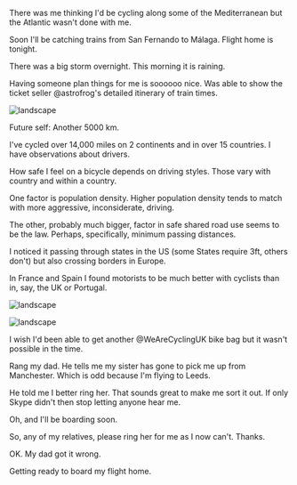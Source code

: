 There was me thinking I'd be cycling along some of the Mediterranean but the Atlantic wasn't done with me.

Soon I'll be catching trains from San Fernando to Málaga. Flight home is tonight.

There was a big storm overnight. This morning it is raining.

Having someone plan things for me is soooooo nice. Was able to show the ticket seller @astrofrog's detailed itinerary of train times.

![landscape](http://pbs.twimg.com/media/DMZ8jHIWsAApLAa.jpg "Add at least another 2500 km if you do the whole Atlantic coast of Europe. #Eurovelo1")

Future self: Another 5000 km.

I've cycled over 14,000 miles on 2 continents and in over 15 countries. I have observations about drivers.

How safe I feel on a bicycle depends on driving styles. Those vary with country and within a country.

One factor is population density. Higher population density tends to match with more aggressive, inconsiderate, driving.

The other, probably much bigger, factor in safe shared road use seems to be the law. Perhaps, specifically, minimum passing distances.

I noticed it passing through states in the US (some States require 3ft, others don't) but also crossing borders in Europe.

In France and Spain I found motorists to be much better with cyclists than in, say, the UK or Portugal.

![landscape](http://pbs.twimg.com/media/DMbEl2VX4AEv8QI.jpg "Found a nice bicycle cafe in Málaga. They have a cycle themed menu.")

![landscape](http://pbs.twimg.com/media/DMbFBiMXUAEk5It.jpg "Not sure if @OfficialWIGGINS knows he is also a salad.")

I wish I'd been able to get another @WeAreCyclingUK bike bag but it wasn't possible in the time.

Rang my dad. He tells me my sister has gone to pick me up from Manchester. Which is odd because I'm flying to Leeds.

He told me I better ring her. That sounds great to make me sort it out. If only Skype didn't then stop letting anyone hear me.

Oh, and I'll be boarding soon.

So, any of my relatives, please ring her for me as I now can't. Thanks.

OK. My dad got it wrong.

Getting ready to board my flight home.


